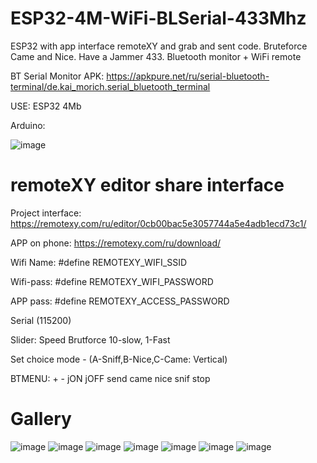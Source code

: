 # ESP32-4M-WiFi-BLSerial-433Mhz
ESP32 with app interface remoteXY and grab and sent code. Bruteforce Came and Nice. Have a Jammer 433. Bluetooth monitor + WiFi remote

BT Serial Monitor APK: https://apkpure.net/ru/serial-bluetooth-terminal/de.kai_morich.serial_bluetooth_terminal

USE: ESP32 4Mb

Arduino:

![image](https://github.com/danya201272/ESP32-16M-WiFi-BLSerial-433Mhz/assets/36302863/93c16dd3-7e37-4968-bc5e-26336534dadf)

# remoteXY editor share interface

Project interface: https://remotexy.com/ru/editor/0cb00bac5e3057744a5e4adb1ecd73c1/

APP on phone: https://remotexy.com/ru/download/

Wifi Name: #define REMOTEXY_WIFI_SSID

Wifi-pass: #define REMOTEXY_WIFI_PASSWORD

APP pass: #define REMOTEXY_ACCESS_PASSWORD

Serial (115200)

Slider: Speed Brutforce 10-slow, 1-Fast

Set choice mode - (A-Sniff,B-Nice,C-Came: Vertical)

BTMENU: + - jON jOFF send came nice snif stop

# Gallery
![image](https://github.com/danya201272/ESP32-4M-WiFi-BLSerial-433Mhz/assets/36302863/4ddf9265-e854-46ed-a9be-42f7152c86f0)
![image](https://github.com/danya201272/ESP32-4M-WiFi-BLSerial-433Mhz/assets/36302863/4367a12c-118d-490d-b77c-942033bee081)
![image](https://github.com/danya201272/ESP32-4M-WiFi-BLSerial-433Mhz/assets/36302863/e048b1e7-a77d-4315-8b02-6f3172a728f8)
![image](https://github.com/danya201272/ESP32-4M-WiFi-BLSerial-433Mhz/assets/36302863/e3065028-7928-4257-8d5d-ab82eb1acc73)
![image](https://github.com/danya201272/ESP32-4M-WiFi-BLSerial-433Mhz/assets/36302863/c3e151cd-82ce-4774-a496-71c7b1c5be68)
![image](https://github.com/danya201272/ESP32-4M-WiFi-BLSerial-433Mhz/assets/36302863/f11cbe10-337b-4ce4-83d6-5d9808ee55c3)
![image](https://github.com/danya201272/ESP32-4M-WiFi-BLSerial-433Mhz/assets/36302863/18728714-5175-4354-8c0b-19cdafabcb4f)
